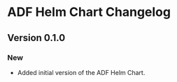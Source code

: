 # ADF Helm Chart Changelog

## Version 0.1.0

### New

- Added initial version of the ADF Helm Chart.
